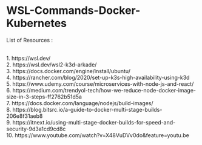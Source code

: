 # WSL-Commands-Docker-Kubernetes

List of Resources : 

<br> 
1. https://wsl.dev/
<br> 
2. https://wsl.dev/wsl2-k3d-arkade/
<br> 
3. https://docs.docker.com/engine/install/ubuntu/
<br> 
4. https://rancher.com/blog/2020/set-up-k3s-high-availability-using-k3d
<br> 
5. https://www.udemy.com/course/microservices-with-node-js-and-react/
<br> 
6. https://medium.com/trendyol-tech/how-we-reduce-node-docker-image-size-in-3-steps-ff2762b51d5a
<br> 
7. https://docs.docker.com/language/nodejs/build-images/
<br> 
8. https://blog.bitsrc.io/a-guide-to-docker-multi-stage-builds-206e8f31aeb8
<br> 
9. https://itnext.io/using-multi-stage-docker-builds-for-speed-and-security-9d3a1cd9cd8c
<br> 
10. https://www.youtube.com/watch?v=X48VuDVv0do&feature=youtu.be
